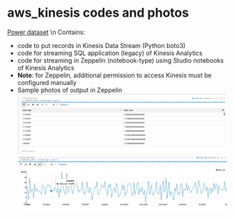 # aws_kinesis codes and photos
[Power dataset](https://archive.ics.uci.edu/ml/datasets/individual+household+electric+power+consumption) \n
Contains:
* code to put records in Kinesis Data Stream (Python boto3)
* code for streaming SQL application (legacy) of Kinesis Analytics
* code for streaming in Zeppelin (notebook-type) using Studio notebooks of Kinesis Analytics
* **Note**: for Zeppelin, additional permission to access Kinesis must be configured manually
* Sample photos of output in Zeppelin 
![Streaming table](images/zeppelin_table_output.png)
![Streaming chart](images/zeppelin_chart_output.png)
